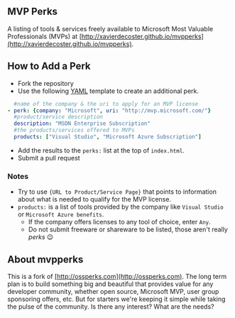 MVP Perks
---
A listing of tools & services freely available to Microsoft Most Valuable Professionals (MVPs) at [http://xavierdecoster.github.io/mvpperks](http://xavierdecoster.github.io/mvpperks).

## How to Add a Perk
* Fork the repository
* Use the following [YAML](http://www.yaml.org/) template to create an additional perk.

```yml
  #name of the company & the uri to apply for an MVP license
- perk: {company: "Microsoft", uri: "http://mvp.microsoft.com/"}
  #product/service description
  description: "MSDN Enterprise Subscription"
  #the products/services offered to MVPs
  products: ["Visual Studio", "Microsoft Azure Subscription"]
```
* Add the results to the `perks:` list at the top of `index.html`.
* Submit a pull request

### Notes

* Try to use `{URL to Product/Service Page}` that points to information about what is needed to qualify for the MVP license.
* `products:` is a list of tools provided by the company like `Visual Studio` or `Microsoft Azure benefits`.
  * If the company offers licenses to any tool of choice, enter `Any`.
  * Do not submit freeware or shareware to be listed, those aren't really *perks* :wink:

## About mvpperks
This is a fork of [http://ossperks.com](http://ossperks.com). The long term plan is to build something big and beautiful that provides value for any developer community, whether open source, Microsoft MVP, user group sponsoring offers, etc. But for starters we're keeping it simple while taking the pulse of the community. Is there any interest? What are the needs?

